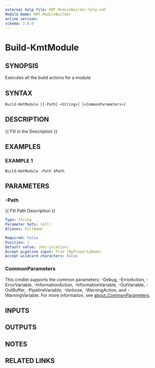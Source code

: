 ```yaml
---
external help file: KMT.ModuleBuilder-help.xml
Module Name: KMT.ModuleBuilder
online version:
schema: 2.0.0
---
```


# Build-KmtModule

## SYNOPSIS
Executes all the build actions for a module

## SYNTAX

```
Build-KmtModule [[-Path] <String>] [<CommonParameters>]
```

## DESCRIPTION
{{ Fill in the Description }}

## EXAMPLES

### EXAMPLE 1
```
Build-KmtModule -Path $Path
```

## PARAMETERS

### -Path
{{ Fill Path Description }}

```yaml
Type: String
Parameter Sets: (All)
Aliases: FullName

Required: False
Position: 1
Default value: (Get-Location)
Accept pipeline input: True (ByPropertyName)
Accept wildcard characters: False
```

### CommonParameters
This cmdlet supports the common parameters: -Debug, -ErrorAction, -ErrorVariable, -InformationAction, -InformationVariable, -OutVariable, -OutBuffer, -PipelineVariable, -Verbose, -WarningAction, and -WarningVariable. For more information, see [about_CommonParameters](http://go.microsoft.com/fwlink/?LinkID=113216).

## INPUTS

## OUTPUTS

## NOTES

## RELATED LINKS
